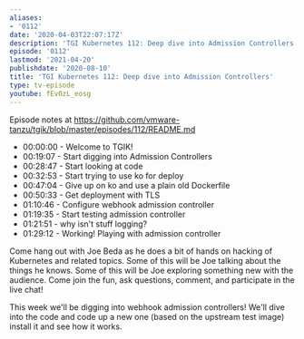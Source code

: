 ```yaml
---
aliases:
- '0112'
date: '2020-04-03T22:07:17Z'
description: 'TGI Kubernetes 112: Deep dive into Admission Controllers'
episode: '0112'
lastmod: '2021-04-20'
publishdate: '2020-08-10'
title: 'TGI Kubernetes 112: Deep dive into Admission Controllers'
type: tv-episode
youtube: fEvOzL_eosg
---
```


Episode notes at https://github.com/vmware-tanzu/tgik/blob/master/episodes/112/README.md

- 00:00:00 - Welcome to TGIK!
- 00:19:07 - Start digging into Admission Controllers
- 00:28:47 - Start looking at code
- 00:32:53 - Start trying to use ko for deploy
- 00:47:04 - Give up on ko and use a plain old Dockerfile
- 00:50:33 - Get deployment with TLS
- 01:10:46 - Configure webhook admission controller
- 01:19:35 - Start testing admission controller
- 01:21:51 - why isn&#39;t stuff logging?
- 01:29:12 - Working! Playing with admission controller

Come hang out with Joe Beda as he does a bit of hands on hacking of Kubernetes and related topics. Some of this will be Joe talking about the things he knows. Some of this will be Joe exploring something new with the audience. Come join the fun, ask questions, comment, and participate in the live chat!

This week we&#39;ll be digging into webhook admission controllers! We&#39;ll dive into the code and code up a new one (based on the upstream test image) install it and see how it works.